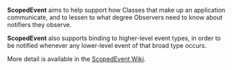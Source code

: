 **ScopedEvent** aims to help support how Classes that make up an application communicate, and to lessen to what degree Observers need to know about notifiers they observe.

**ScopedEvent** also supports binding to higher-level event types, in order to be notified whenever any lower-level event of that broad type occurs.

More detail is available in the [ScopedEvent Wiki](https://github.com/JamieMason/ScopedEvent/wiki).